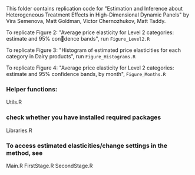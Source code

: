 
This folder contains replication code for "Estimation and Inference about Heterogeneous Treatment Effects
in High-Dimensional Dynamic Panels" by Vira Semenova, Matt Goldman, Victor Chernozhukov, Matt Taddy.

To replicate Figure 2: "Average price elasticity for Level 2 categories: estimate and 95% condence
bands", run 
```Figure_Level2.R```

To replicate Figure 3: "Histogram of estimated price elasticities for each category in Dairy products", run 
```Figure_Histograms.R```

To replicate Figure 4: "Average price elasticity for Level 2 categories: estimate and 95% confidence bands,
by month", 
```Figure_Months.R```

### Helper functions:
Utils.R
### check whether you have installed required packages
Libraries.R

### To access estimated elasticities/change settings in the method, see
Main.R
FirstStage.R
SecondStage.R
